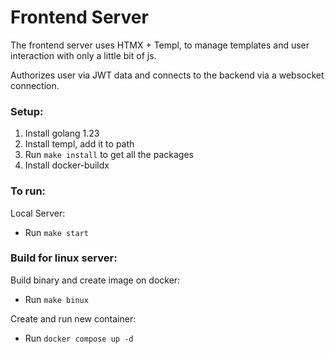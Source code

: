 # Frontend Server

The frontend server uses HTMX + Templ, to manage templates and user interaction with only a little bit of js.

Authorizes user via JWT data and connects to the backend via a websocket connection.

### Setup:

1. Install golang 1.23
2. Install templ, add it to path
3. Run ```make install``` to get all the packages
4. Install docker-buildx

### To run:

Local Server:
* Run ```make start```  

### Build for linux server:

Build binary and create image on docker:
* Run ```make binux```

Create and run new container:
* Run ```docker compose up -d```
